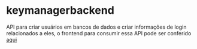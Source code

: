 # keymanagerbackend

<p>API para criar usuários em bancos de dados e criar informações de login relacionados a eles, o frontend para consumir essa API pode ser conferido <a href="https://github.com/Thiago2VP/keymanagerfrontend">aqui</a></p>
